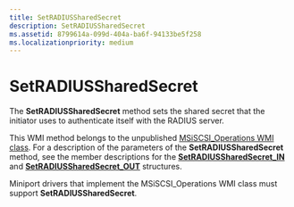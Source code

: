 ```yaml
---
title: SetRADIUSSharedSecret
description: SetRADIUSSharedSecret
ms.assetid: 8799614a-099d-404a-ba6f-94133be5f258
ms.localizationpriority: medium
---
```


# SetRADIUSSharedSecret


The **SetRADIUSSharedSecret** method sets the shared secret that the initiator uses to authenticate itself with the RADIUS server.

This WMI method belongs to the unpublished [MSiSCSI\_Operations WMI class](msiscsi-operations-wmi-class.md). For a description of the parameters of the **SetRADIUSSharedSecret** method, see the member descriptions for the [**SetRADIUSSharedSecret\_IN**](https://msdn.microsoft.com/library/windows/hardware/ff565831) and [**SetRADIUSSharedSecret\_OUT**](https://msdn.microsoft.com/library/windows/hardware/ff565837) structures.

Miniport drivers that implement the MSiSCSI\_Operations WMI class must support **SetRADIUSSharedSecret**.

 

 





